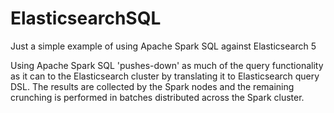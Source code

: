 # ElasticsearchSQL

Just a simple example of using Apache Spark SQL against Elasticsearch 5

Using Apache Spark SQL 'pushes-down' as much of the query functionality as it can to the Elasticsearch
cluster by translating it to Elasticsearch query DSL. The results are collected by the Spark
nodes and the remaining crunching is performed in batches distributed across the Spark
cluster.
